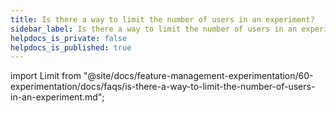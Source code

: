 ```yaml
---
title: Is there a way to limit the number of users in an experiment?
sidebar_label: Is there a way to limit the number of users in an experiment?
helpdocs_is_private: false
helpdocs_is_published: true
---
```


import Limit from "@site/docs/feature-management-experimentation/60-experimentation/docs/faqs/is-there-a-way-to-limit-the-number-of-users-in-an-experiment.md";

<Limit />